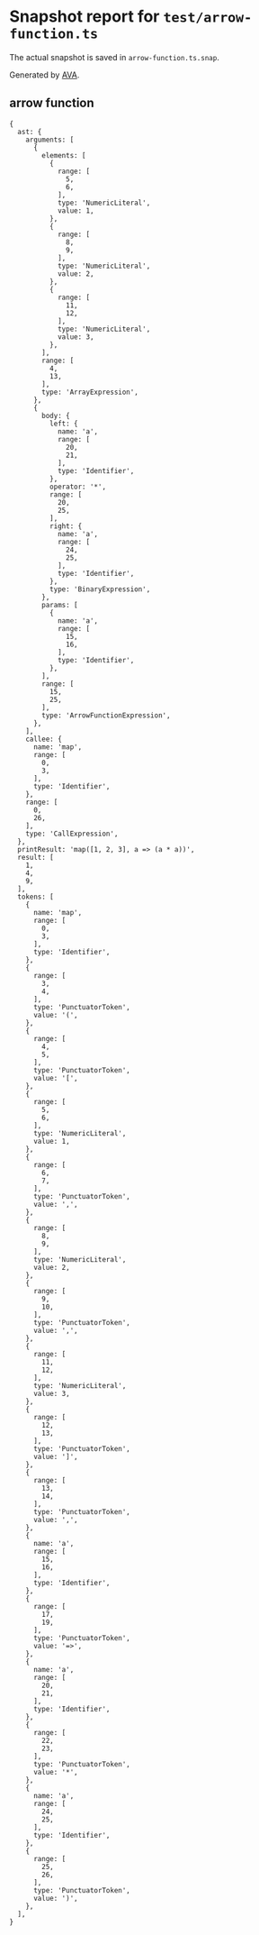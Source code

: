 # Snapshot report for `test/arrow-function.ts`

The actual snapshot is saved in `arrow-function.ts.snap`.

Generated by [AVA](https://avajs.dev).

## arrow function

    {
      ast: {
        arguments: [
          {
            elements: [
              {
                range: [
                  5,
                  6,
                ],
                type: 'NumericLiteral',
                value: 1,
              },
              {
                range: [
                  8,
                  9,
                ],
                type: 'NumericLiteral',
                value: 2,
              },
              {
                range: [
                  11,
                  12,
                ],
                type: 'NumericLiteral',
                value: 3,
              },
            ],
            range: [
              4,
              13,
            ],
            type: 'ArrayExpression',
          },
          {
            body: {
              left: {
                name: 'a',
                range: [
                  20,
                  21,
                ],
                type: 'Identifier',
              },
              operator: '*',
              range: [
                20,
                25,
              ],
              right: {
                name: 'a',
                range: [
                  24,
                  25,
                ],
                type: 'Identifier',
              },
              type: 'BinaryExpression',
            },
            params: [
              {
                name: 'a',
                range: [
                  15,
                  16,
                ],
                type: 'Identifier',
              },
            ],
            range: [
              15,
              25,
            ],
            type: 'ArrowFunctionExpression',
          },
        ],
        callee: {
          name: 'map',
          range: [
            0,
            3,
          ],
          type: 'Identifier',
        },
        range: [
          0,
          26,
        ],
        type: 'CallExpression',
      },
      printResult: 'map([1, 2, 3], a => (a * a))',
      result: [
        1,
        4,
        9,
      ],
      tokens: [
        {
          name: 'map',
          range: [
            0,
            3,
          ],
          type: 'Identifier',
        },
        {
          range: [
            3,
            4,
          ],
          type: 'PunctuatorToken',
          value: '(',
        },
        {
          range: [
            4,
            5,
          ],
          type: 'PunctuatorToken',
          value: '[',
        },
        {
          range: [
            5,
            6,
          ],
          type: 'NumericLiteral',
          value: 1,
        },
        {
          range: [
            6,
            7,
          ],
          type: 'PunctuatorToken',
          value: ',',
        },
        {
          range: [
            8,
            9,
          ],
          type: 'NumericLiteral',
          value: 2,
        },
        {
          range: [
            9,
            10,
          ],
          type: 'PunctuatorToken',
          value: ',',
        },
        {
          range: [
            11,
            12,
          ],
          type: 'NumericLiteral',
          value: 3,
        },
        {
          range: [
            12,
            13,
          ],
          type: 'PunctuatorToken',
          value: ']',
        },
        {
          range: [
            13,
            14,
          ],
          type: 'PunctuatorToken',
          value: ',',
        },
        {
          name: 'a',
          range: [
            15,
            16,
          ],
          type: 'Identifier',
        },
        {
          range: [
            17,
            19,
          ],
          type: 'PunctuatorToken',
          value: '=>',
        },
        {
          name: 'a',
          range: [
            20,
            21,
          ],
          type: 'Identifier',
        },
        {
          range: [
            22,
            23,
          ],
          type: 'PunctuatorToken',
          value: '*',
        },
        {
          name: 'a',
          range: [
            24,
            25,
          ],
          type: 'Identifier',
        },
        {
          range: [
            25,
            26,
          ],
          type: 'PunctuatorToken',
          value: ')',
        },
      ],
    }
